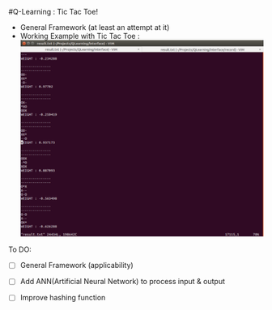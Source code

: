 #Q-Learning : Tic Tac Toe!

- General Framework (at least an attempt at it)
- Working Example with Tic Tac Toe :
![alt tag](./image/sample.png)

To DO:

- [ ] General Framework (applicability)
- [ ] Add ANN(Artificial Neural Network) to process input & output
- [ ] Improve hashing function

